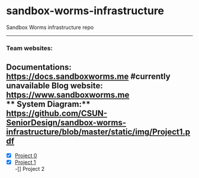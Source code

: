 # sandbox-worms-infrastructure #
Sandbox Worms infrastructure repo

----------


### Team websites: ###
**Documentations:** https://docs.sandboxworms.me  #currently unavailable
**Blog website:** https://www.sandboxworms.me  
** System Diagram:** https://github.com/CSUN-SeniorDesign/sandbox-worms-infrastructure/blob/master/static/img/Project1.pdf
----------

-[x] [Project 0](https://github.com/CSUN-SeniorDesign/sandbox-worms-infrastructure/tree/master/content/Project%200)  
-[x] [Project 1](https://github.com/CSUN-SeniorDesign/sandbox-worms-infrastructure/tree/master/content/Project%201)  
-[]  Project 2  